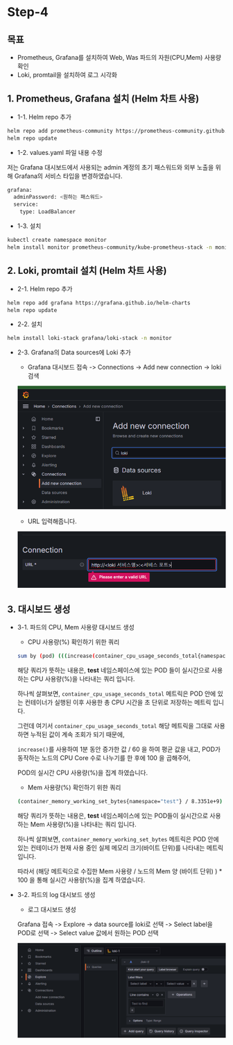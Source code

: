 # Step-4

## 목표 
* Prometheus, Grafana를 설치하여 Web, Was 파드의 자원(CPU,Mem) 사용량 확인
* Loki, promtail을 설치하여 로그 시각화

## 1. Prometheus, Grafana 설치 (Helm 차트 사용)

* 1-1. Helm repo 추가

```sh
helm repo add prometheus-community https://prometheus-community.github.io/helm-charts
helm repo update
```

* 1-2. values.yaml 파일 내용 수정

저는 Grafana 대시보드에서 사용되는 admin 계정의 초기 패스워드와 외부 노출을 위해 Grafana의 서비스 타입을 변경하였습니다.

```sh
grafana:
  adminPassword: <원하는 패스워드>
  service:
    type: LoadBalancer
```

* 1-3. 설치

```sh
kubectl create namespace monitor
helm install monitor prometheus-community/kube-prometheus-stack -n monitor -f values.yaml 
```

## 2. Loki, promtail 설치 (Helm 차트 사용)

* 2-1. Helm repo 추가

```sh
helm repo add grafana https://grafana.github.io/helm-charts
helm repo update
```

* 2-2. 설치

```sh
helm install loki-stack grafana/loki-stack -n monitor
```

* 2-3. Grafana의 Data sources에 Loki 추가

  * Grafana 대시보드 접속 -> Connections -> Add new connection -> loki 검색

  ![alt text](image.png)

  * URL 입력해줍니다.

  ![alt text](image-1.png)

## 3. 대시보드 생성

* 3-1. 파드의 CPU, Mem 사용량 대시보드 생성

  * CPU 사용량(%) 확인하기 위한 쿼리
  ```sh
  sum by (pod) (((increase(container_cpu_usage_seconds_total{namespace="test"}[1m])) / 60) / 4 ) * 100
  ```

  해당 쿼리가 뜻하는 내용은, **test** 네임스페이스에 있는 POD 들이 실시간으로 사용하는 CPU 사용량(%)을 나타내는 쿼리 입니다.

  하나씩 살펴보면, `container_cpu_usage_seconds_total` 메트릭은 POD 안에 있는 컨테이너가 실행된 이후 사용한 총 CPU 시간을 초 단위로 저장하는 메트릭 입니다.

  그런데 여기서 `container_cpu_usage_seconds_total` 해당 메트릭을 그대로 사용하면 누적된 값이 계속 조회가 되기 때문에,

  `increase()`를 사용하여 1분 동안 증가한 값 / 60 을 하여 평균 값을 내고, POD가 동작하는 노드의 CPU Core 수로 나누기를 한 후에 100 을 곱해주어,

  POD의 실시간 CPU 사용량(%)을 집계 하였습니다.

    * Mem 사용량(%) 확인하기 위한 쿼리
    ```sh
    (container_memory_working_set_bytes{namespace="test"} / 8.3351e+9) * 100
    ```

    해당 쿼리가 뜻하는 내용은, **test** 네임스페이스에 있는 POD들이 실시간으로 사용하는 Mem  사용량(%)을 나타내는 쿼리 입니다.
    
    하나씩 살펴보면, `container_memory_working_set_bytes` 메트릭은 POD 안에 있는 컨테이너가 현재 사용 중인 실제 메모리 크기(바이트 단위)를 나타내는 메트릭 입니다.

    따라서 (해당 메트릭으로 수집한 Mem 사용량 / 노드의 Mem 양 (바이트 단위) ) * 100 을 통해 실시간 사용량(%)을 집계 하였습니다.


* 3-2. 파드의 log 대시보드 생성

  * 로그 대시보드 생성

  Grafana 접속 -> Explore -> data source를 loki로 선택 -> Select label을 POD로 선택 -> Select value 값에서 원하는 POD 선택
  
  ![alt text](image-2.png)